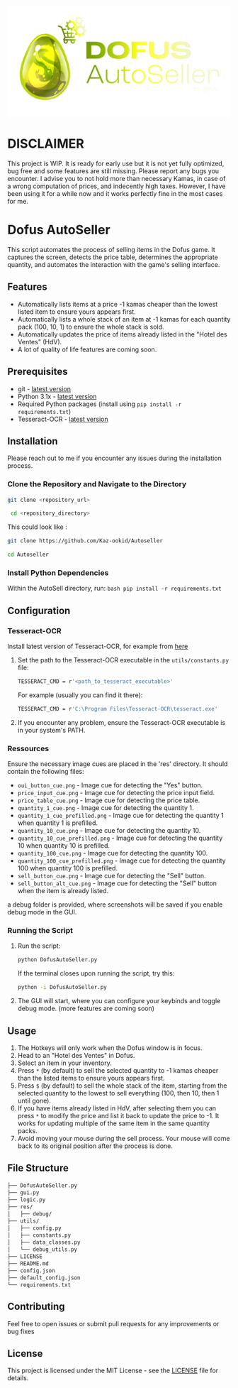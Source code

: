 ![Logo Banner](res/logo/DAS_banner.png)

# DISCLAIMER
This project is WIP. It is ready for early use but it is not yet fully optimized, bug free and some features are still missing. Please report any bugs you encounter. I advise you to not hold more than necessary Kamas, in case of a wrong computation of prices, and indecently high taxes. However, I have been using it for a while now and it works perfectly fine in the most cases for me. 

# Dofus AutoSeller

 This script automates the process of selling items in the Dofus game. It captures the screen, detects the price table, determines the appropriate quantity, and automates the interaction with the game's selling interface.

 ## Features
 - Automatically lists items at a price -1 kamas cheaper than the lowest listed item to ensure yours appears first.
 - Automatically lists a whole stack of an item at -1 kamas for each quantity pack (100, 10, 1) to ensure the whole stack is sold.
 - Automatically updates the price of items already listed in the "Hotel des Ventes" (HdV).
 - A lot of quality of life features are coming soon.

 ## Prerequisites
- git - [latest version](https://www.atlassian.com/fr/git/tutorials/install-git)
- Python 3.1x - [latest version](https://www.python.org/downloads/)
- Required Python packages (install using `pip install -r requirements.txt`)
- Tesseract-OCR - [latest version](https://github.com/UB-Mannheim/tesseract/wiki)

 ## Installation

Please reach out to me if you encounter any issues during the installation process.

### Clone the Repository and Navigate to the Directory
```bash
git clone <repository_url>
```
```bash
 cd <repository_directory>
 ```

This could look like :
```bash
git clone https://github.com/Kaz-ookid/Autoseller
``` 
```bash
cd Autoseller
```

 ### Install Python Dependencies
Within the AutoSell directory, run:
    ```bash
    pip install -r requirements.txt
    ```

 ## Configuration

### Tesseract-OCR
Install latest version of Tesseract-OCR, for example from [here](https://github.com/UB-Mannheim/tesseract/wiki)
1. Set the path to the Tesseract-OCR executable in the `utils/constants.py` file:
    ```bash
    TESSERACT_CMD = r'<path_to_tesseract_executable>'
    ```
    For example (usually you can find it there):
    ```bash
    TESSERACT_CMD = r'C:\Program Files\Tesseract-OCR\tesseract.exe'
    ```
2. If you encounter any problem, ensure the Tesseract-OCR executable is in your system's PATH.

   

### Ressources
 Ensure the necessary image cues are placed in the 'res' directory. It should contain the following files:
- `oui_button_cue.png` - Image cue for detecting the "Yes" button.
- `price_input_cue.png` - Image cue for detecting the price input field.
- `price_table_cue.png` - Image cue for detecting the price table.
- `quantity_1_cue.png` - Image cue for detecting the quantity 1.
- `quantity_1_cue_prefilled.png` - Image cue for detecting the quantity 1 when quantity 1 is prefilled.
- `quantity_10_cue.png` - Image cue for detecting the quantity 10.
- `quantity_10_cue_prefilled.png` - Image cue for detecting the quantity 10 when quantity 10 is prefilled.
- `quantity_100_cue.png` - Image cue for detecting the quantity 100.
- `quantity_100_cue_prefilled.png` - Image cue for detecting the quantity 100 when quantity 100 is prefilled.
- `sell_button_cue.png` - Image cue for detecting the "Sell" button.
- `sell_button_alt_cue.png` - Image cue for detecting the "Sell" button when the item is already listed.

a debug folder is provided, where screenshots will be saved if you enable debug mode in the GUI.

 ### Running the Script
 1. Run the script:
    ```bash
    python DofusAutoSeller.py
    ```
    
    If the terminal closes upon running the script, try this:
    ```bash
    python -i DofusAutoSeller.py
    ```
    
 2. The GUI will start, where you can configure your keybinds and toggle debug mode. (more features are coming soon)

 ## Usage
1. The Hotkeys will only work when the Dofus window is in focus.
2. Head to an "Hotel des Ventes" in Dofus.
3. Select an item in your inventory. 
4. Press `*` (by default) to sell the selected quantity to -1 kamas cheaper than the listed items to ensure yours appears first. 
5. Press `$` (by default) to sell the whole stack of the item, starting from the selected quantity to the lowest to sell everything (100, then 10, then 1 until gone). 
6. If you have items already listed in HdV, after selecting them you can press `*` to modify the price and list it back to update the price to -1. It works for updating multiple of the same item in the same quantity packs.
7. Avoid moving your mouse during the sell process. Your mouse will come back to its original position after the process is done.

## File Structure
````
├── DofusAutoSeller.py
├── gui.py
├── logic.py
├── res/
│   ├── debug/
├── utils/
│   ├── config.py
│   ├── constants.py
│   ├── data_classes.py
│   └── debug_utils.py
├── LICENSE
├── README.md
├── config.json
├── default_config.json
└── requirements.txt

````

## Contributing
Feel free to open issues or submit pull requests for any improvements or bug fixes

## License
This project is licensed under the MIT License - see the [LICENSE](LICENSE) file for details.
